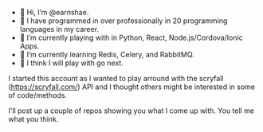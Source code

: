 - 👋 Hi, I’m @earnshae.
- 👴 I have programmed in over professionally in 20 programming languages in my career.
- 👀 I’m currently playing with in Python, React, Node.js/Cordova/Ionic Apps.
- 🌱 I’m currently learning Redis, Celery, and RabbitMQ.
- 💭 I think I will play with go next.

I started this account as I wanted to play arround with the scryfall (https://scryfall.com/) API and I thought others might be interested in some of code/methods.

I'll post up a couple of repos showing you what I come up with. You tell me what you think.

<!---
earnshae/earnshae is a ✨ special ✨ repository because its `README.md` (this file) appears on your GitHub profile.
You can click the Preview link to take a look at your changes.
--->
